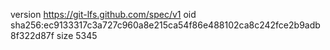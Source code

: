 version https://git-lfs.github.com/spec/v1
oid sha256:ec9133317c3a727c960a8e215ca54f86e488102ca8c242fce2b9adb8f322d87f
size 5345
